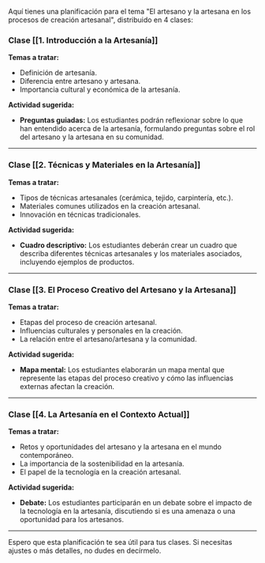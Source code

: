 Aquí tienes una planificación para el tema "El artesano y la artesana en los procesos de creación artesanal", distribuido en 4 clases:

### Clase [[1. Introducción a la Artesanía]]

**Temas a tratar:**

- Definición de artesanía.
- Diferencia entre artesano y artesana.
- Importancia cultural y económica de la artesanía.

**Actividad sugerida:**

- **Preguntas guiadas:** Los estudiantes podrán reflexionar sobre lo que han entendido acerca de la artesanía, formulando preguntas sobre el rol del artesano y la artesana en su comunidad.

---

### Clase [[2. Técnicas y Materiales en la Artesanía]]

**Temas a tratar:**

- Tipos de técnicas artesanales (cerámica, tejido, carpintería, etc.).
- Materiales comunes utilizados en la creación artesanal.
- Innovación en técnicas tradicionales.

**Actividad sugerida:**

- **Cuadro descriptivo:** Los estudiantes deberán crear un cuadro que describa diferentes técnicas artesanales y los materiales asociados, incluyendo ejemplos de productos.

---

### Clase [[3. El Proceso Creativo del Artesano y la Artesana]]

**Temas a tratar:**

- Etapas del proceso de creación artesanal.
- Influencias culturales y personales en la creación.
- La relación entre el artesano/artesana y la comunidad.

**Actividad sugerida:**

- **Mapa mental:** Los estudiantes elaborarán un mapa mental que represente las etapas del proceso creativo y cómo las influencias externas afectan la creación.

---

### Clase [[4. La Artesanía en el Contexto Actual]]

**Temas a tratar:**

- Retos y oportunidades del artesano y la artesana en el mundo contemporáneo.
- La importancia de la sostenibilidad en la artesanía.
- El papel de la tecnología en la creación artesanal.

**Actividad sugerida:**

- **Debate:** Los estudiantes participarán en un debate sobre el impacto de la tecnología en la artesanía, discutiendo si es una amenaza o una oportunidad para los artesanos.

---

Espero que esta planificación te sea útil para tus clases. Si necesitas ajustes o más detalles, no dudes en decírmelo.